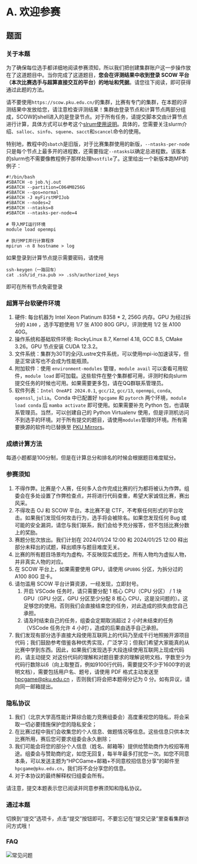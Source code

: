# A. 欢迎参赛

## 题面

### 关于本题

为了确保每位选手都详细地阅读参赛须知，所以我们把创建集群账户这一步操作放在了这道题目中。当你完成了这道题目，**您会在评测结果中收到登录 SCOW 平台（本次比赛选手与超算直接交互的平台）的地址和凭据**。请您往下阅读，即可获得通过此题的方法。

请不要使用`https://scow.pku.edu.cn/`的集群，比赛有专门的集群，在本题的评测结果中发放给您，请注意检查评测结果！集群由登录节点和计算节点两部分组成，SCOW的shell进入的是登录节点。对于所有任务，请提交脚本交由计算节点进行计算，具体方式可以参考这个[slrum使用说明](https://hpc.pku.edu.cn/ug/guide/slurm/)。具体的，您需要关注slurm介绍、`salloc`、`sinfo`、`squene`、`sacct`和`scancel`命令的使用。

特别地，教程中的`sbatch`是旧版，对于比赛集群使用的新版，`--ntasks-per-node`只是每个节点上最多开的进程数，还需要指定`--ntasks`以确定总进程数。该版本的slurm也不需要像教程例子那样处理`hostfile`了。这里给出一个新版本跑MPI的例子：

```
#!/bin/bash
#SBATCH -o job.%j.out
#SBATCH --partition=C064M0256G
#SBATCH --qos=normal
#SBATCH -J myFirstMPIJob
#SBATCH --nodes=2
#SBATCH --ntasks=8
#SBATCH --ntasks-per-node=4

# 导入MPI运行环境
module load openmpi

# 执行MPI并行计算程序
mpirun -n 8 hostname > log
```

如果登录到计算节点提示需要密码，请使用

```
ssh-keygen（一路回车）
cat .ssh/id_rsa.pub >> .ssh/authorized_keys
```

即可在所有节点免密登录

### 超算平台软硬件环境

1. 硬件: 每台机器为 Intel Xeon Platinum  8358 * 2, 256G 内存。GPU 为经过拆分的 `A100` ，选手写题使用 1/7 张 A100 80G GPU，评测使用 1/2 张 A100 40G。
2. 操作系统和基础软件环境: RockyLinux 8.7, Kernel 4.18, GCC 8.5, CMake 3.26。GPU 节点安装 CUDA 12.3.2。
3. 文件系统：集群为30T的全闪Lustre文件系统，可以使用mpi-io加速读写，但是正常读写也不会成为性能瓶颈。
4. 附加软件：使用 `environment-modules` 管理，`module avail` 可以查看可用软件，`module load` 即可加载。这些软件在整个集群都可用，评测时和向slurm提交任务的时候也可用。如果需要更多包，请在QQ群联系管理员。
5. 软件列表：`Intel OneAPI 2024.0.1`, `gcc/12`, `gcc/13`, `openmpi`, `conda`, `openssl`, `julia`。Conda 中已配置好 `hpcgame` 和 `pytorch` 两个环境，`module load conda` 后 `mamba activate` 即可使用。如果需要补充 Python 包，也请联系管理员。当然，可以创建自己的 Python Virtualenv 使用，但是评测机访问不到选手的环境。对于所有提交的题目，请使用`modules`管理的环境。所有需要换源的软件均已替换至 [PKU Mirrors](https://mirrors.pku.edu.cn)。

### 成绩计算方法

每道小题都是100分制，但是在计算总分和排名的时候会根据题目难度赋分。

### 参赛须知

1. 不得作弊。比赛是个人赛，任何多人合作完成比赛的行为都将被认为作弊。组委会在多处设置了作弊检查点，并将进行代码查重，希望大家诚信比赛，赛出风采。
2. 不得攻击 OJ 和 SCOW 平台。本比赛不是 CTF，不考察任何形式的平台攻击。如果我们发现任何攻击行为，选手将会被除名。如果您发现任何 Bug 或可能的安全漏洞，请您与我们联系，我们会给予充分报答，但不包括比赛分数上的奖励。
3. 赛题分批次放出。我们计划在 2024/01/24 12:00 和 2024/01/25 12:00 释出部分未释出的试题，释出顺序与题目难度无关。
4. 比赛的所有题目场景均为虚构，不反映现实或历史。所有人物均为虚拟人物，并非真实人物的对应。
5. 在 SCOW 平台上，如果需要使用 GPU，请使用 `GPU80G` 分区，为拆分过的 A100 80G 显卡。
6. 请勿滥用 SCOW 平台计算资源，一经发现，立即封号。
    1. 开启 VSCode 任务时，请只需要分配 1 核心 CPU（CPU 分区） / 1 块 GPU（GPU 分区，GPU 分区至少分配 8 核心 CPU，这是没问题的）。这足够您的使用。否则我们会直接结束您的任务，对此造成的损失由您自己承担。
    2. 请及时结束自己的任务，组委会定期取消超过 2 小时未结束的任务（VSCode 任务允许 4 小时），造成的后果由选手自己承担。
7. 我们发现有部分选手直接大段使用互联网上的代码乃至成千行地照搬开源项目代码；我们鼓励参考借鉴各种优秀实现，广泛学习；但我们希望大家能真的从比赛中学到东西。因此，如果我们发现选手大段连续使用互联网上现成代码的，请主动提交
对这份代码的理解和对题目要求的理解说明文档，字数至少为代码行数除以6（向上取整百，例如9100行代码，需要提交不少于1600字的说明文档），需要包括用户名、题号，请使用 PDF 格式主动发送至 <hpcgame@pku.edu.cn> ，否则我们将会把本题得分记为 0 分。如有异议，请向同一邮箱提出。

### 隐私协议

1. 我们（北京大学高性能计算综合能力竞赛组委会）高度重视您的隐私，将会采取一切必要措施保护您的隐私安全；
2. 在比赛过程中我们会收集您的个人信息、做题情况等信息。这些信息只供本次比赛所用，赛后您可要求组委会永久删除；
3. 我们可能会将您的部分个人信息（姓名、邮箱等）提供给赞助商作为校招等用途。组委会与赞助商约定，如您无回复，每半年最多打扰您一次。如您不同意本条，可以发送主题为“HPCGame+邮箱+不同意校招信息分享”的邮件至`hpcgame@pku.edu.cn`，我们将不会分享您的信息。
4. 对于本协议的最终解释权归组委会所有。

请注意，提交本题表示您已阅读并同意参赛须知和隐私协议。

### 通过本题

切换到“提交”选项卡，点击“提交”按钮即可。不要忘记在“提交记录”里查看集群访问方式哦！

### FAQ

![常见问题](https://hpcgame.pku.edu.cn/oss/images/public/sining-example.jpg)
